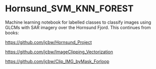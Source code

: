 # Hornsund_SVM_KNN_FOREST
Machine learning notebook for labelled classes to classify images using GLCMs with SAR imagery over the Hornsund Fjord. This continues from books:

https://github.com/jcbw/Hornsund_Project

https://github.com/jcbw/ImageClipping_Vectorization

https://github.com/jcbw/Clip_IMG_byMask_Forloop
